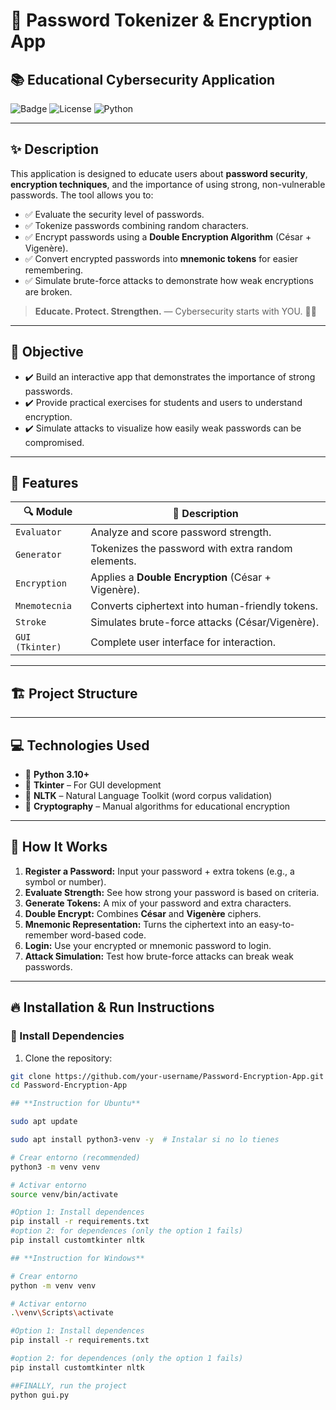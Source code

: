# 🔐 Password Tokenizer & Encryption App

## 📚 Educational Cybersecurity Application

![Badge](https://img.shields.io/badge/Status-Development-green) 
![License](https://img.shields.io/badge/License-MIT-blue) 
![Python](https://img.shields.io/badge/Python-3.10+-yellow)

---

## ✨ **Description**

This application is designed to educate users about **password security**, **encryption techniques**, and the importance of using strong, non-vulnerable passwords. The tool allows you to:

- ✅ Evaluate the security level of passwords.
- ✅ Tokenize passwords combining random characters.
- ✅ Encrypt passwords using a **Double Encryption Algorithm** (César + Vigenère).
- ✅ Convert encrypted passwords into **mnemonic tokens** for easier remembering.
- ✅ Simulate brute-force attacks to demonstrate how weak encryptions are broken.

> **Educate. Protect. Strengthen.** — Cybersecurity starts with YOU. 🔐🧠

---

## 🎯 **Objective**

- ✔️ Build an interactive app that demonstrates the importance of strong passwords.
- ✔️ Provide practical exercises for students and users to understand encryption.
- ✔️ Simulate attacks to visualize how easily weak passwords can be compromised.

---

## 🚀 **Features**

| 🔍 Module | 🧠 Description                                        |
|------------|------------------------------------------------------|
| `Evaluator` | Analyze and score password strength.               |
| `Generator` | Tokenizes the password with extra random elements. |
| `Encryption`| Applies a **Double Encryption** (César + Vigenère).|
| `Mnemotecnia` | Converts ciphertext into human-friendly tokens.  |
| `Stroke`    | Simulates brute-force attacks (César/Vigenère).    |
| `GUI (Tkinter)` | Complete user interface for interaction.      |

---

## 🏗️ **Project Structure**
 

---

## 💻 **Technologies Used**

- 🐍 **Python 3.10+**
- 🎨 **Tkinter** – For GUI development
- 🔢 **NLTK** – Natural Language Toolkit (word corpus validation)
- 🔐 **Cryptography** – Manual algorithms for educational encryption

---

## 🧠 **How It Works**

1. **Register a Password:** Input your password + extra tokens (e.g., a symbol or number).
2. **Evaluate Strength:** See how strong your password is based on criteria.
3. **Generate Tokens:** A mix of your password and extra characters.
4. **Double Encrypt:** Combines **César** and **Vigenère** ciphers.
5. **Mnemonic Representation:** Turns the ciphertext into an easy-to-remember word-based code.
6. **Login:** Use your encrypted or mnemonic password to login.
7. **Attack Simulation:** Test how brute-force attacks can break weak passwords.

---

## 🔥 **Installation & Run Instructions**

### 🔧 Install Dependencies

1. Clone the repository:

```bash
git clone https://github.com/your-username/Password-Encryption-App.git
cd Password-Encryption-App

## **Instruction for Ubuntu**

sudo apt update

sudo apt install python3-venv -y  # Instalar si no lo tienes

# Crear entorno (recommended)
python3 -m venv venv

# Activar entorno
source venv/bin/activate

#Option 1: Install dependences
pip install -r requirements.txt  
#option 2: for dependences (only the option 1 fails)
pip install customtkinter nltk

## **Instruction for Windows**

# Crear entorno
python -m venv venv

# Activar entorno
.\venv\Scripts\activate

#Option 1: Install dependences
pip install -r requirements.txt  

#option 2: for dependences (only the option 1 fails)
pip install customtkinter nltk

##FINALLY, run the project
python gui.py